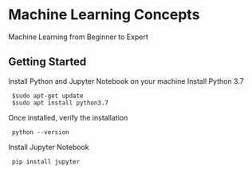 # Machine Learning Concepts
 Machine Learning from Beginner to Expert
## Getting Started 
 Install Python and Jupyter Notebook on your machine 
 Install Python 3.7
 ```
  $sudo apt-get update 
  $sudo apt install python3.7
 ```
 Once installed, verify the installation 
 ```
  python --version
 ```
 Install Jupyter Notebook
 ```
  pip install jupyter
 ```
 
